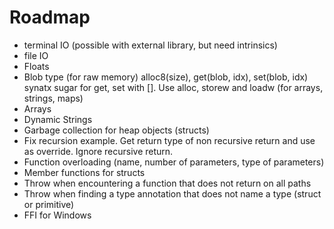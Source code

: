 # Roadmap

- terminal IO (possible with external library, but need intrinsics)
- file IO
- Floats
- Blob type (for raw memory)
  alloc8(size), get(blob, idx), set(blob, idx)
  synatx sugar for get, set with []. Use alloc, storew and loadw
  (for arrays, strings, maps)
- Arrays
- Dynamic Strings
- Garbage collection for heap objects (structs)
- Fix recursion example. Get return type of non recursive
  return and use as override. Ignore recursive return.
- Function overloading (name, number of parameters, type of parameters)
- Member functions for structs
- Throw when encountering a function that does not return on all paths
- Throw when finding a type annotation that does not name a type (struct or primitive)
- FFI for Windows